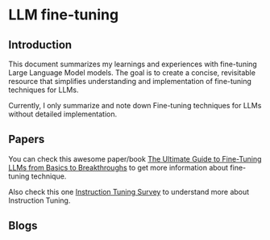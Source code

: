 # LLM fine-tuning

## Introduction

This document summarizes my learnings and experiences with fine-tuning Large Language Model models. The goal is to create a concise, revisitable resource that simplifies understanding and implementation of fine-tuning techniques for LLMs.

Currently, I only summarize and note down Fine-tuning techniques for LLMs without detailed implementation.

## Papers

You can check this awesome paper/book [The Ultimate Guide to Fine-Tuning LLMs from Basics to Breakthroughs](papers\UltimateGuideFromBasicsToBreakthrough) to get more information about fine-tuning technique.

Also check this one [Instruction Tuning Survey](papers/InstructionTuningSurvey) to understand more about Instruction Tuning.

## Blogs 
